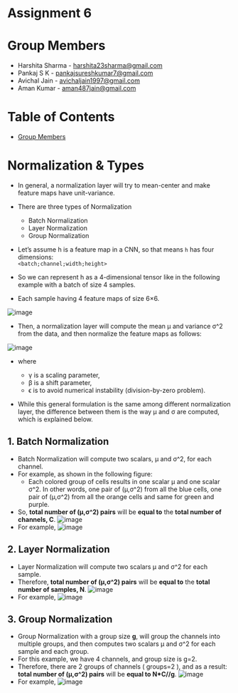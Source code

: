 # Assignment 6

# Group Members
- Harshita Sharma - harshita23sharma@gmail.com
- Pankaj S K - pankajsureshkumar7@gmail.com
- Avichal Jain - avichaljain1997@gmail.com
- Aman Kumar - aman487jain@gmail.com

# Table of Contents
- [Group Members](https://github.com/amanjain487/tsai-eva6/blob/main/Assignments/S6/README.md#group-members)





# Normalization & Types
- In general, a normalization layer will try to mean-center and make feature maps have unit-variance.
- There are three types of Normalization
    - Batch Normalization
    - Layer Normalization
    - Group Normalization

- Let’s assume  h  is a feature map in a CNN, so that means  `h`  has four dimensions:  
    ```<batch;channel;width;height>``` 
- So we can represent  h  as a 4-dimensional tensor like in the following example with a batch of size  4  samples.
- Each sample having  4  feature maps of size  6×6.

![image](https://user-images.githubusercontent.com/46129975/121214933-320c0000-c89d-11eb-94b0-69a54ac5c9a3.png)

- Then, a normalization layer will compute the mean  μ  and variance σ^2  from the data, and then normalize the feature maps as follows:

![image](https://user-images.githubusercontent.com/46129975/121215129-5cf65400-c89d-11eb-9226-91606add200c.png)

- where
    - γ  is a scaling parameter,  
    - β  is a shift parameter,
    - ϵ  is to avoid numerical instability (division-by-zero problem).

- While this general formulation is the same among different normalization layer, the difference between them is the way  μ  and  σ  are computed, which is explained below.

## 1. Batch Normalization
- Batch Normalization will compute two scalars,  μ  and  σ^2, for each channel. 
- For example, as shown in the following figure: 
    - Each colored group of cells results in one scalar  μ  and one scalar  σ^2. In other words, one pair of  (μ,σ^2) from all the blue cells, one pair of  (μ,σ^2) from all the orange cells and same for green and purple.
- So, **total number of (μ,σ^2) pairs** will be **equal to** the **total number of channels, C**.
![image](https://user-images.githubusercontent.com/46129975/121216175-4997b880-c89e-11eb-8126-931f95d21ed8.png)
- For example, 
![image](https://user-images.githubusercontent.com/46129975/121217318-5bc62680-c89f-11eb-93f1-787166c13b37.png)

## 2. Layer Normalization
- Layer Normalization will compute two scalars  μ  and  σ^2  for each sample. 
- Therefore, **total number of (μ,σ^2) pairs** will be **equal to** the **total number of samples, N**.
![image](https://user-images.githubusercontent.com/46129975/121216135-40a6e700-c89e-11eb-8131-3951eeea3c6e.png)
- For example,
![image](https://user-images.githubusercontent.com/46129975/121218959-dba0c080-c8a0-11eb-8ce6-49e00a92a770.png)


## 3. Group Normalization
- Group Normalization with a group size  **g**, will group the channels into multiple groups, and then computes two scalars  μ  and  σ^2 for each sample and each group. 
- For this example, we have  4  channels, and group size is  g=2. 
- Therefore, there are  2  groups of channels ( groups=2 ), and as a result: **total number of (μ,σ^2) pairs** will be **equal to N*C//g**.
![image](https://user-images.githubusercontent.com/46129975/121220831-9bdad880-c8a2-11eb-81b3-afa96a52e592.png)
- For example,
![image](https://user-images.githubusercontent.com/46129975/121220796-941b3400-c8a2-11eb-828c-0a8fb94a8b4e.png)

